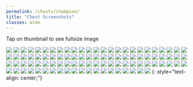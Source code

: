 ```yaml
---
permalink: /chests/champion/
title: "Chest Screenshots"
classes: wide
---  
```


Tap on thumbnail to see fullsize image

[![](https://media.discordapp.net/attachments/826525665116553228/827368700528033812/image0.png?width=199&height=139)](https://cdn.discordapp.com/attachments/826525665116553228/827368700528033812/image0.png)
[![](https://media.discordapp.net/attachments/826525665116553228/828439499486527508/image1.png?width=199&height=139)](https://cdn.discordapp.com/attachments/826525665116553228/828439499486527508/image1.png)
[![](https://media.discordapp.net/attachments/826525665116553228/830211931804532786/image2.png?width=199&height=139)](https://cdn.discordapp.com/attachments/826525665116553228/830211931804532786/image2.png)
[![](https://media.discordapp.net/attachments/826525665116553228/830833740410126376/image0.png?width=199&height=139)](https://cdn.discordapp.com/attachments/826525665116553228/830833740410126376/image0.png)
[![](https://media.discordapp.net/attachments/826525665116553228/835731551538118666/IMG_3447.PNG?width=199&height=139)](https://cdn.discordapp.com/attachments/826525665116553228/835731551538118666/IMG_3447.PNG)
[![](https://media.discordapp.net/attachments/826525665116553228/835731713538785320/IMG_3462.PNG?width=199&height=139)](https://cdn.discordapp.com/attachments/826525665116553228/835731713538785320/IMG_3462.PNG)
[![](https://media.discordapp.net/attachments/826525665116553228/835731875313221673/IMG_3575.PNG?width=199&height=139)](https://cdn.discordapp.com/attachments/826525665116553228/835731875313221673/IMG_3575.PNG)
[![](https://media.discordapp.net/attachments/826525665116553228/835731883350294538/IMG_3527.PNG?width=199&height=139)](https://cdn.discordapp.com/attachments/826525665116553228/835731883350294538/IMG_3527.PNG)
[![](https://media.discordapp.net/attachments/826525665116553228/840815565211959329/IMG_3771.PNG?width=199&height=139)](https://cdn.discordapp.com/attachments/826525665116553228/840815565211959329/IMG_3771.PNG)
[![](https://media.discordapp.net/attachments/826525665116553228/840815878114508820/IMG_3956.PNG?width=199&height=139)](https://cdn.discordapp.com/attachments/826525665116553228/840815878114508820/IMG_3956.PNG)
[![](https://media.discordapp.net/attachments/826525665116553228/862195363153838140/image0.jpg?width=199&height=139)](https://cdn.discordapp.com/attachments/826525665116553228/862195363153838140/image0.jpg)
[![](https://media.discordapp.net/attachments/826525665116553228/862196301235093504/IMG_4071.PNG?width=199&height=139)](https://cdn.discordapp.com/attachments/826525665116553228/862196301235093504/IMG_4071.PNG)
[![](https://media.discordapp.net/attachments/826525665116553228/862196617893118023/IMG_4392.PNG?width=199&height=139)](https://cdn.discordapp.com/attachments/826525665116553228/862196617893118023/IMG_4392.PNG)
[![](https://media.discordapp.net/attachments/826525665116553228/862196759987879936/IMG_4494.PNG?width=199&height=139)](https://cdn.discordapp.com/attachments/826525665116553228/862196759987879936/IMG_4494.PNG)
[![](https://media.discordapp.net/attachments/826525665116553228/862196766072897546/IMG_4554.PNG?width=199&height=139)](https://cdn.discordapp.com/attachments/826525665116553228/862196766072897546/IMG_4554.PNG)
[![](https://media.discordapp.net/attachments/826525665116553228/862197121086914560/IMG_4835.PNG?width=199&height=139)](https://cdn.discordapp.com/attachments/826525665116553228/862197121086914560/IMG_4835.PNG)
[![](https://media.discordapp.net/attachments/826525665116553228/862197283902586880/IMG_4950.PNG?width=199&height=139)](https://cdn.discordapp.com/attachments/826525665116553228/862197283902586880/IMG_4950.PNG)
[![](https://media.discordapp.net/attachments/826525665116553228/862198148864016394/IMG_5039.PNG?width=199&height=139)](https://cdn.discordapp.com/attachments/826525665116553228/862198148864016394/IMG_5039.PNG)
[![](https://media.discordapp.net/attachments/826525665116553228/862198153797304330/IMG_5235.PNG?width=199&height=139)](https://cdn.discordapp.com/attachments/826525665116553228/862198153797304330/IMG_5235.PNG)
[![](https://media.discordapp.net/attachments/826525665116553228/862198266536263680/IMG_5335.PNG?width=199&height=139)](https://cdn.discordapp.com/attachments/826525665116553228/862198266536263680/IMG_5335.PNG)
[![](https://media.discordapp.net/attachments/826525665116553228/862198635138646046/IMG_5475.PNG?width=199&height=139)](https://cdn.discordapp.com/attachments/826525665116553228/862198635138646046/IMG_5475.PNG)
[![](https://media.discordapp.net/attachments/826525665116553228/862198819546595338/IMG_5546.PNG?width=199&height=139)](https://cdn.discordapp.com/attachments/826525665116553228/862198819546595338/IMG_5546.PNG)
[![](https://media.discordapp.net/attachments/826525665116553228/862198973354999848/IMG_5674.PNG?width=199&height=139)](https://cdn.discordapp.com/attachments/826525665116553228/862198973354999848/IMG_5674.PNG)
[![](https://media.discordapp.net/attachments/826525665116553228/866190434982952990/IMG_5909.PNG?width=199&height=139)](https://cdn.discordapp.com/attachments/826525665116553228/866190434982952990/IMG_5909.PNG)
[![](https://media.discordapp.net/attachments/826525665116553228/866190611148439552/IMG_6140.PNG?width=199&height=139)](https://cdn.discordapp.com/attachments/826525665116553228/866190611148439552/IMG_6140.PNG)
[![](https://media.discordapp.net/attachments/826525665116553228/866190866702663690/IMG_6390.PNG?width=199&height=139)](https://cdn.discordapp.com/attachments/826525665116553228/866190866702663690/IMG_6390.PNG)
[![](https://media.discordapp.net/attachments/826525665116553228/866190870423535656/IMG_6391.PNG?width=199&height=139)](https://cdn.discordapp.com/attachments/826525665116553228/866190870423535656/IMG_6391.PNG)
[![](https://media.discordapp.net/attachments/826525665116553228/874157617721790524/IMG_6974.PNG?width=199&height=139)](https://cdn.discordapp.com/attachments/826525665116553228/874157617721790524/IMG_6974.PNG)
[![](https://media.discordapp.net/attachments/826525665116553228/874157619412074546/IMG_6959.PNG?width=199&height=139)](https://cdn.discordapp.com/attachments/826525665116553228/874157619412074546/IMG_6959.PNG)
[![](https://media.discordapp.net/attachments/826525665116553228/874157909410471986/IMG_7210.PNG?width=199&height=139)](https://cdn.discordapp.com/attachments/826525665116553228/874157909410471986/IMG_7210.PNG)
[![](https://media.discordapp.net/attachments/826525665116553228/874158474806841364/IMG_7733.PNG?width=199&height=139)](https://cdn.discordapp.com/attachments/826525665116553228/874158474806841364/IMG_7733.PNG)
[![](https://media.discordapp.net/attachments/826525665116553228/886523715658088458/IMG_8419.PNG?width=199&height=139)](https://cdn.discordapp.com/attachments/826525665116553228/886523715658088458/IMG_8419.PNG)
[![](https://media.discordapp.net/attachments/826525665116553228/886524051877658694/IMG_8568.PNG?width=199&height=139)](https://cdn.discordapp.com/attachments/826525665116553228/886524051877658694/IMG_8568.PNG)
[![](https://media.discordapp.net/attachments/826525665116553228/886524071049834517/IMG_8823.PNG?width=199&height=139)](https://cdn.discordapp.com/attachments/826525665116553228/886524071049834517/IMG_8823.PNG)
[![](https://media.discordapp.net/attachments/826525665116553228/886524071876132864/IMG_8775.PNG?width=199&height=139)](https://cdn.discordapp.com/attachments/826525665116553228/886524071876132864/IMG_8775.PNG)
[![](https://media.discordapp.net/attachments/826525665116553228/886524622986678302/IMG_9166.PNG?width=199&height=139)](https://cdn.discordapp.com/attachments/826525665116553228/886524622986678302/IMG_9166.PNG)
[![](https://media.discordapp.net/attachments/898566235908878366/898566736339685436/IMG_9606.PNG?width=199&height=139)](https://cdn.discordapp.com/attachments/898566235908878366/898566736339685436/IMG_9606.PNG)
[![](https://media.discordapp.net/attachments/898566235908878366/898567007153311755/IMG_9787.PNG?width=199&height=139)](https://cdn.discordapp.com/attachments/898566235908878366/898567007153311755/IMG_9787.PNG)
[![](https://media.discordapp.net/attachments/898566235908878366/915676945826594836/IMG_3510.PNG?width=199&height=139)](https://cdn.discordapp.com/attachments/898566235908878366/915676945826594836/IMG_3510.PNG)
[![](https://media.discordapp.net/attachments/898566235908878366/915677086734233621/IMG_4004.PNG?width=199&height=139)](https://cdn.discordapp.com/attachments/898566235908878366/915677086734233621/IMG_4004.PNG)
[![](https://media.discordapp.net/attachments/898566235908878366/915677101351370802/IMG_9787.PNG?width=199&height=139)](https://cdn.discordapp.com/attachments/898566235908878366/915677101351370802/IMG_9787.PNG)
[![](https://media.discordapp.net/attachments/898566235908878366/915677225431494697/IMG_9847.PNG?width=199&height=139)](https://cdn.discordapp.com/attachments/898566235908878366/915677225431494697/IMG_9847.PNG)
[![](https://media.discordapp.net/attachments/898566235908878366/915677333795508274/IMG_0149.PNG?width=199&height=139)](https://cdn.discordapp.com/attachments/898566235908878366/915677333795508274/IMG_0149.PNG)
[![](https://media.discordapp.net/attachments/898566235908878366/915677494756147250/IMG_0282.PNG?width=199&height=139)](https://cdn.discordapp.com/attachments/898566235908878366/915677494756147250/IMG_0282.PNG)
[![](https://media.discordapp.net/attachments/898566235908878366/915677677946568724/IMG_0321.PNG?width=199&height=139)](https://cdn.discordapp.com/attachments/898566235908878366/915677677946568724/IMG_0321.PNG)
[![](https://media.discordapp.net/attachments/898566235908878366/915677869991133234/IMG_0562.PNG?width=199&height=139)](https://cdn.discordapp.com/attachments/898566235908878366/915677869991133234/IMG_0562.PNG)
[![](https://media.discordapp.net/attachments/898566235908878366/915677880007159818/IMG_0587.PNG?width=199&height=139)](https://cdn.discordapp.com/attachments/898566235908878366/915677880007159818/IMG_0587.PNG)
[![](https://media.discordapp.net/attachments/898566235908878366/915678082147442749/IMG_0830.PNG?width=199&height=139)](https://cdn.discordapp.com/attachments/898566235908878366/915678082147442749/IMG_0830.PNG)
[![](https://media.discordapp.net/attachments/898566235908878366/915678090485727252/IMG_0826.PNG?width=199&height=139)](https://cdn.discordapp.com/attachments/898566235908878366/915678090485727252/IMG_0826.PNG)
[![](https://media.discordapp.net/attachments/898566235908878366/915678469822771230/IMG_1067.PNG?width=199&height=139)](https://cdn.discordapp.com/attachments/898566235908878366/915678469822771230/IMG_1067.PNG)
[![](https://media.discordapp.net/attachments/898566235908878366/915678601310011433/IMG_1238.PNG?width=199&height=139)](https://cdn.discordapp.com/attachments/898566235908878366/915678601310011433/IMG_1238.PNG)
[![](https://media.discordapp.net/attachments/898566235908878366/915678832315478106/IMG_1560.PNG?width=199&height=139)](https://cdn.discordapp.com/attachments/898566235908878366/915678832315478106/IMG_1560.PNG)
[![](https://media.discordapp.net/attachments/898566235908878366/915678977526464622/IMG_1772.PNG?width=199&height=139)](https://cdn.discordapp.com/attachments/898566235908878366/915678977526464622/IMG_1772.PNG)
[![](https://media.discordapp.net/attachments/898566235908878366/915678979577507921/IMG_1897.PNG?width=199&height=139)](https://cdn.discordapp.com/attachments/898566235908878366/915678979577507921/IMG_1897.PNG)
[![](https://media.discordapp.net/attachments/898566235908878366/915679340753190974/IMG_2073.PNG?width=199&height=139)](https://cdn.discordapp.com/attachments/898566235908878366/915679340753190974/IMG_2073.PNG)
[![](https://media.discordapp.net/attachments/898566235908878366/915679347594133504/IMG_2188.PNG?width=199&height=139)](https://cdn.discordapp.com/attachments/898566235908878366/915679347594133504/IMG_2188.PNG)
[![](https://media.discordapp.net/attachments/898566235908878366/917773044439724062/IMG_2392.PNG?width=199&height=139)](https://cdn.discordapp.com/attachments/898566235908878366/917773044439724062/IMG_2392.PNG)
[![](https://media.discordapp.net/attachments/898566235908878366/950861154266255420/IMG_4363.PNG?width=199&height=139)](https://cdn.discordapp.com/attachments/898566235908878366/950861154266255420/IMG_4363.PNG)
[![](https://media.discordapp.net/attachments/898566235908878366/950861158003392604/IMG_2485.PNG?width=199&height=139)](https://cdn.discordapp.com/attachments/898566235908878366/950861158003392604/IMG_2485.PNG)
[![](https://media.discordapp.net/attachments/898566235908878366/950861305571577886/IMG_2603.PNG?width=199&height=139)](https://cdn.discordapp.com/attachments/898566235908878366/950861305571577886/IMG_2603.PNG)
[![](https://media.discordapp.net/attachments/898566235908878366/950861440225533952/IMG_2756.PNG?width=199&height=139)](https://cdn.discordapp.com/attachments/898566235908878366/950861440225533952/IMG_2756.PNG)
[![](https://media.discordapp.net/attachments/898566235908878366/950861737899474974/IMG_2997.PNG?width=199&height=139)](https://cdn.discordapp.com/attachments/898566235908878366/950861737899474974/IMG_2997.PNG)
[![](https://media.discordapp.net/attachments/898566235908878366/950862818209595402/IMG_4095.PNG?width=199&height=139)](https://cdn.discordapp.com/attachments/898566235908878366/950862818209595402/IMG_4095.PNG)
[![](https://media.discordapp.net/attachments/898566235908878366/950862820390613062/IMG_3717.PNG?width=199&height=139)](https://cdn.discordapp.com/attachments/898566235908878366/950862820390613062/IMG_3717.PNG)
[![](https://media.discordapp.net/attachments/898566235908878366/950862940272210013/IMG_4183.PNG?width=199&height=139)](https://cdn.discordapp.com/attachments/898566235908878366/950862940272210013/IMG_4183.PNG)
[![](https://media.discordapp.net/attachments/898566235908878366/950863058140536832/IMG_4598.PNG?width=199&height=139)](https://cdn.discordapp.com/attachments/898566235908878366/950863058140536832/IMG_4598.PNG)
[![](https://media.discordapp.net/attachments/898566235908878366/950863183827054612/IMG_4654.PNG?width=199&height=139)](https://cdn.discordapp.com/attachments/898566235908878366/950863183827054612/IMG_4654.PNG)
[![](https://media.discordapp.net/attachments/898566235908878366/1024586543739981864/IMG_9419.PNG?width=199&height=139)](https://cdn.discordapp.com/attachments/898566235908878366/1024586543739981864/IMG_9419.PNG)
[![](https://media.discordapp.net/attachments/898566235908878366/1024587000885559396/IMG_4183.PNG?width=199&height=139)](https://cdn.discordapp.com/attachments/898566235908878366/1024587000885559396/IMG_4183.PNG)
[![](https://media.discordapp.net/attachments/898566235908878366/1024587237540778035/IMG_5086.PNG?width=199&height=139)](https://cdn.discordapp.com/attachments/898566235908878366/1024587237540778035/IMG_5086.PNG)
[![](https://media.discordapp.net/attachments/898566235908878366/1024587346320035920/IMG_5203.PNG?width=199&height=139)](https://cdn.discordapp.com/attachments/898566235908878366/1024587346320035920/IMG_5203.PNG)
[![](https://media.discordapp.net/attachments/898566235908878366/1024587449453785088/IMG_5230.PNG?width=199&height=139)](https://cdn.discordapp.com/attachments/898566235908878366/1024587449453785088/IMG_5230.PNG)
[![](https://media.discordapp.net/attachments/898566235908878366/1024587566969794560/IMG_4640.PNG?width=199&height=139)](https://cdn.discordapp.com/attachments/898566235908878366/1024587566969794560/IMG_4640.PNG)
[![](https://media.discordapp.net/attachments/898566235908878366/1024587576356655186/IMG_5380.PNG?width=199&height=139)](https://cdn.discordapp.com/attachments/898566235908878366/1024587576356655186/IMG_5380.PNG)
[![](https://media.discordapp.net/attachments/898566235908878366/1024587578164400128/IMG_5331.PNG?width=199&height=139)](https://cdn.discordapp.com/attachments/898566235908878366/1024587578164400128/IMG_5331.PNG)
[![](https://media.discordapp.net/attachments/898566235908878366/1024587706690457600/IMG_5497.PNG?width=199&height=139)](https://cdn.discordapp.com/attachments/898566235908878366/1024587706690457600/IMG_5497.PNG)
[![](https://media.discordapp.net/attachments/898566235908878366/1024587712650555402/IMG_5485.PNG?width=199&height=139)](https://cdn.discordapp.com/attachments/898566235908878366/1024587712650555402/IMG_5485.PNG)
[![](https://media.discordapp.net/attachments/898566235908878366/1024587890870718545/IMG_5607.PNG?width=199&height=139)](https://cdn.discordapp.com/attachments/898566235908878366/1024587890870718545/IMG_5607.PNG)
[![](https://media.discordapp.net/attachments/898566235908878366/1024587899976556554/IMG_5561.PNG?width=199&height=139)](https://cdn.discordapp.com/attachments/898566235908878366/1024587899976556554/IMG_5561.PNG)
[![](https://media.discordapp.net/attachments/898566235908878366/1024587900609904681/IMG_5644.PNG?width=199&height=139)](https://cdn.discordapp.com/attachments/898566235908878366/1024587900609904681/IMG_5644.PNG)
[![](https://media.discordapp.net/attachments/898566235908878366/1024588006021156934/IMG_4726.PNG?width=199&height=139)](https://cdn.discordapp.com/attachments/898566235908878366/1024588006021156934/IMG_4726.PNG)
[![](https://media.discordapp.net/attachments/898566235908878366/1024588018021044285/IMG_5724.PNG?width=199&height=139)](https://cdn.discordapp.com/attachments/898566235908878366/1024588018021044285/IMG_5724.PNG)
[![](https://media.discordapp.net/attachments/898566235908878366/1024588219947421717/IMG_5784.PNG?width=199&height=139)](https://cdn.discordapp.com/attachments/898566235908878366/1024588219947421717/IMG_5784.PNG)
[![](https://media.discordapp.net/attachments/898566235908878366/1024588221063114782/IMG_5802.PNG?width=199&height=139)](https://cdn.discordapp.com/attachments/898566235908878366/1024588221063114782/IMG_5802.PNG)
[![](https://media.discordapp.net/attachments/898566235908878366/1024588356094533712/IMG_5890.PNG?width=199&height=139)](https://cdn.discordapp.com/attachments/898566235908878366/1024588356094533712/IMG_5890.PNG)
[![](https://media.discordapp.net/attachments/898566235908878366/1024588356874670130/IMG_5907.PNG?width=199&height=139)](https://cdn.discordapp.com/attachments/898566235908878366/1024588356874670130/IMG_5907.PNG)
[![](https://media.discordapp.net/attachments/898566235908878366/1024588492099031040/IMG_5939.PNG?width=199&height=139)](https://cdn.discordapp.com/attachments/898566235908878366/1024588492099031040/IMG_5939.PNG)
[![](https://media.discordapp.net/attachments/898566235908878366/1024588503234904136/IMG_5957.PNG?width=199&height=139)](https://cdn.discordapp.com/attachments/898566235908878366/1024588503234904136/IMG_5957.PNG)
[![](https://media.discordapp.net/attachments/898566235908878366/1024588642032812093/IMG_5095.PNG?width=199&height=139)](https://cdn.discordapp.com/attachments/898566235908878366/1024588642032812093/IMG_5095.PNG)
[![](https://media.discordapp.net/attachments/898566235908878366/1024589195190214726/IMG_6104.PNG?width=199&height=139)](https://cdn.discordapp.com/attachments/898566235908878366/1024589195190214726/IMG_6104.PNG)
[![](https://media.discordapp.net/attachments/898566235908878366/1024589734984564786/IMG_6540.PNG?width=199&height=139)](https://cdn.discordapp.com/attachments/898566235908878366/1024589734984564786/IMG_6540.PNG)
[![](https://media.discordapp.net/attachments/898566235908878366/1024589835928870922/IMG_6635.PNG?width=199&height=139)](https://cdn.discordapp.com/attachments/898566235908878366/1024589835928870922/IMG_6635.PNG)
[![](https://media.discordapp.net/attachments/898566235908878366/1028380185252352030/IMG_6743.PNG?width=199&height=139)](https://cdn.discordapp.com/attachments/898566235908878366/1028380185252352030/IMG_6743.PNG)
[![](https://media.discordapp.net/attachments/898566235908878366/1028380190398750760/IMG_6718.PNG?width=199&height=139)](https://cdn.discordapp.com/attachments/898566235908878366/1028380190398750760/IMG_6718.PNG)
[![](https://media.discordapp.net/attachments/898566235908878366/1028380191355056158/IMG_6841.PNG?width=199&height=139)](https://cdn.discordapp.com/attachments/898566235908878366/1028380191355056158/IMG_6841.PNG)
{: style="text-align: center;"}
